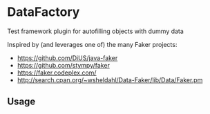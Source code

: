# DataFactory
Test framework plugin for autofilling objects with dummy data

Inspired by (and leverages one of) the many Faker projects:
- https://github.com/DiUS/java-faker
- https://github.com/stympy/faker
- https://faker.codeplex.com/
- http://search.cpan.org/~wsheldahl/Data-Faker/lib/Data/Faker.pm

## Usage
```

```